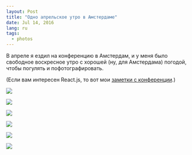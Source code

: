 ```yaml
---
layout: Post
title: "Одно апрельское утро в Амстердаме"
date: Jul 14, 2016
lang: ru
tags:
  - photos
---
```


В апреле я ездил на конференцию в Амстердам, и у меня было свободное воскресное утро с хорошей (ну, для Амстердама) погодой, чтобы погулять и пофотографировать.

(Если вам интересен React.js, то вот мои [заметки с конференции](http://blog.sapegin.me/all/react-amsterdam-2016).)

![](photo://2016-04-17_6646_Artem_Sapegin)

<!--more-->

![](photo://2016-04-17_6664_Artem_Sapegin)

![](photo://2016-04-17_6667_Artem_Sapegin)

![](photo://2016-04-17_6691_Artem_Sapegin)

![](photo://2016-04-17_6700_Artem_Sapegin)

![](photo://2016-04-17_6736_Artem_Sapegin)

